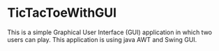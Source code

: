 # TicTacToeWithGUI
This is a simple Graphical User Interface (GUI) application in which two users can play. This application is using java AWT and Swing GUI.
